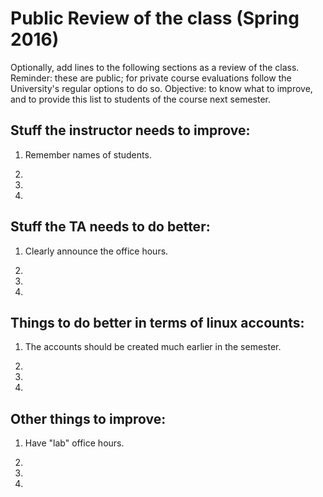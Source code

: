 # Public Review of the class (Spring 2016)

Optionally, add lines to the following sections as a review of the class.
Reminder: these are public; for private course evaluations follow the University's regular options to do so.
Objective: to know what to improve, and to provide this list to students of the course next semester.

## Stuff the instructor needs to improve:

1. Remember names of students.

2. 

3. 

4. 

## Stuff the TA needs to do better:

1. Clearly announce the office hours.

2. 

3. 

4. 

## Things to do better in terms of linux accounts:

1. The accounts should be created much earlier in the semester.

2. 

3. 

4. 

## Other things to improve:

1. Have "lab" office hours.

2. 

3. 

4. 
